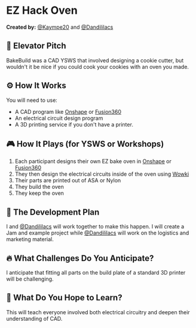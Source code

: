 # EZ Hack Oven

**Created by:** [@Kaympe20](https://github.com/kaympe20) and [@Dandililacs](https://github.com/Dandililacs)

## 🌟 Elevator Pitch  
BakeBuild was a CAD YSWS that involved designing a cookie cutter, but wouldn't it be nice if you could cook your cookies with an oven you made.

## ⚙️ How It Works  
You will need to use:
* A CAD program like [Onshape](https://www.onshape.com/) or [Fusion360](https://www.autodesk.com/products/fusion-360)
* An electrical circuit design program
* A 3D printing service if you don't have a printer.

## 🎮 How It Plays (for YSWS or Workshops)  
1. Each participant designs their own EZ bake oven in [Onshape](https://www.onshape.com/) or [Fusion360](https://www.autodesk.com/products/fusion-360)
2. They then design the electrical circuits inside of the oven using [Wowki](https://wokwi.com/)
3. Their parts are printed out of ASA or Nylon
4. They build the oven
5. They keep the oven

## 🚀 The Development Plan  
I and [@Dandililacs](https://github.com/Dandililacs) will work together to make this happen. I will create a Jam and example project while [@Dandililacs](https://github.com/Dandililacs) will work on the logistics and marketing material.

## 🔥 What Challenges Do You Anticipate?  
I anticipate that fitting all parts on the build plate of a standard 3D printer will be challenging.

## 🎯 What Do You Hope to Learn?  
This will teach everyone involved both electrical circuitry and deepen their understanding of CAD.
